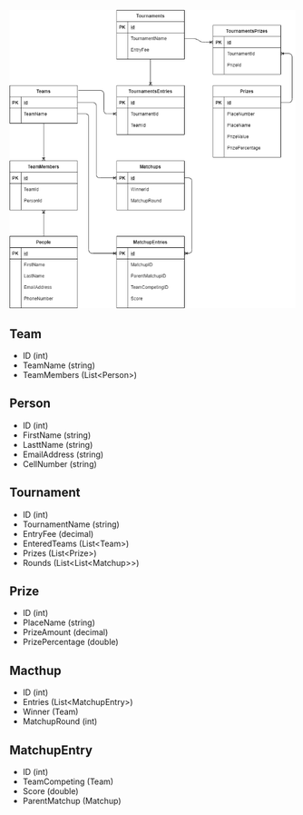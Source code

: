 ![TournamentTrackerDB.png](/MdAssets/TournamentTrackerDB.png)

## Team
* ID (int)
* TeamName (string)
* TeamMembers (List\<Person>)

## Person
* ID (int)
* FirstName (string)
* LasttName (string)
* EmailAddress (string)
* CellNumber (string)

## Tournament
* ID (int)
* TournamentName (string)
* EntryFee (decimal)
* EnteredTeams (List\<Team>)
* Prizes (List\<Prize>)
* Rounds (List\<List\<Matchup>>)

## Prize
* ID (int)
* PlaceName (string)
* PrizeAmount (decimal)
* PrizePercentage (double)

## Macthup
* ID (int)
* Entries (List\<MatchupEntry>)
* Winner (Team)
* MatchupRound (int)

## MatchupEntry
* ID (int)
* TeamCompeting (Team)
* Score (double)
* ParentMatchup (Matchup)
